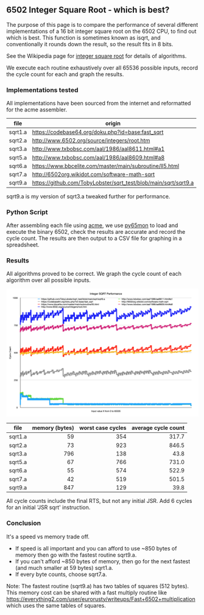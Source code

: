 ## 6502 Integer Square Root - which is best? ##

The purpose of this page is to compare the performance of several different implementations of a 16 bit integer square root on the 6502 CPU, to find out which is best.
This function is sometimes known as isqrt, and conventionally it rounds down the result, so the result fits in 8 bits.

See the Wikipedia page for [integer square root](https://en.wikipedia.org/wiki/Integer_square_root) for details of algorithms.

We execute each routine exhaustively over all 65536 possible inputs, record the cycle count for each and graph the results.

### Implementations tested
All implementations have been sourced from the internet and reformatted for the acme assembler.

| file    | origin                                                          |
| ------- | --------------------------------------------------------------- |
| sqrt1.a | https://codebase64.org/doku.php?id=base:fast_sqrt               |
| sqrt2.a | http://www.6502.org/source/integers/root.htm                    |
| sqrt3.a | http://www.txbobsc.com/aal/1986/aal8611.html#a1                 |
| sqrt5.a | http://www.txbobsc.com/aal/1986/aal8609.html#a8                 |
| sqrt6.a | https://www.bbcelite.com/master/main/subroutine/ll5.html        |
| sqrt7.a | http://6502org.wikidot.com/software-math-sqrt                   |
| sqrt9.a | https://github.com/TobyLobster/sqrt_test/blob/main/sqrt/sqrt9.a |

sqrt9.a is my version of sqrt3.a tweaked further for performance.

### Python Script
After assembling each file using [acme](https://github.com/meonwax/acme), we use [py65mon](https://github.com/mnaberez/py65/blob/master/docs/index.rst) to load and execute the binary 6502, check the results are accurate and record the cycle count.
The results are then output to a CSV file for graphing in a spreadsheet.

### Results

All algorithms proved to be correct. We graph the cycle count of each algorithm over all possible inputs.

![SQRT Performance Comparison](./sqrt.png)

| file    | memory (bytes) | worst case cycles | average cycle count |
| ------- | -------------: | ----------------: | ------------------: |
| sqrt1.a |             59 |               354 |               317.7 |
| sqrt2.a |             73 |               923 |               846.5 |
| sqrt3.a |            796 |               138 |                43.8 |
| sqrt5.a |             67 |               766 |               731.0 |
| sqrt6.a |             55 |               574 |               522.9 |
| sqrt7.a |             42 |               519 |               501.5 |
| sqrt9.a |            847 |               129 |                39.8 |

All cycle counts include the final RTS, but not any initial JSR. Add 6 cycles for an initial 'JSR sqrt' instruction.

### Conclusion

It's a speed vs memory trade off.
* If speed is all important and you can afford to use ~850 bytes of memory then go with the fastest routine sqrt9.a.
* If you can't afford ~850 bytes of memory, then go for the next fastest (and much smaller at 59 bytes) sqrt1.a.
* If every byte counts, choose sqrt7.a.

Note: The fastest routine (sqrt9.a) has two tables of squares (512 bytes). This memory cost can be shared with a fast multiply routine like https://everything2.com/user/eurorusty/writeups/Fast+6502+multiplication which uses the same tables of squares.
